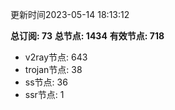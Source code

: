 更新时间2023-05-14 18:13:12

**总订阅: 73**
**总节点: 1434**
**有效节点: 718**
- v2ray节点: 643
- trojan节点: 38
- ss节点: 36
- ssr节点: 1
